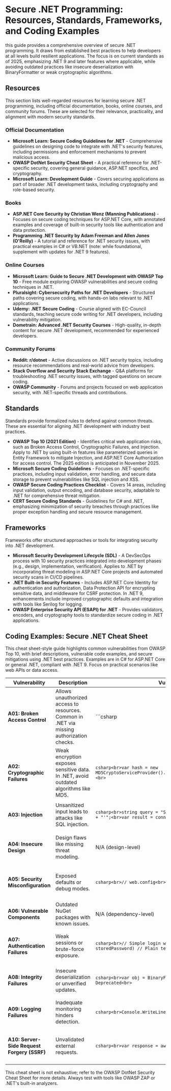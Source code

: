 

# Secure .NET Programming: Resources, Standards, Frameworks, and Coding Examples

this guide provides a comprehensive overview of secure .NET programming. It draws from established best practices to help developers at all levels build resilient applications. The focus is on current standards as of 2025, emphasizing .NET 9 and later features where applicable, while avoiding outdated practices like insecure deserialization with BinaryFormatter or weak cryptographic algorithms.

## Resources

This section lists well-regarded resources for learning secure .NET programming, including official documentation, books, online courses, and community forums. These are selected for their relevance, practicality, and alignment with modern security standards.

### Official Documentation
- **Microsoft Learn: Secure Coding Guidelines for .NET** - Comprehensive guidelines on designing code to integrate with .NET's security features, including permissions and enforcement mechanisms to prevent malicious access.
- **OWASP DotNet Security Cheat Sheet** - A practical reference for .NET-specific security, covering general guidance, ASP.NET specifics, and cryptography.
- **Microsoft Learn: Development Guide** - Covers securing applications as part of broader .NET development tasks, including cryptography and role-based security.

### Books
- **ASP.NET Core Security by Christian Wenz (Manning Publications)** - Focuses on secure coding techniques for ASP.NET Core, with annotated examples and coverage of built-in security tools like authentication and data protection.
- **Programming .NET Security by Adam Freeman and Allen Jones (O'Reilly)** - A tutorial and reference for .NET security issues, with practical examples in C# or VB.NET (note: while foundational, supplement with updates for .NET 9 features).

### Online Courses
- **Microsoft Learn: Guide to Secure .NET Development with OWASP Top 10** - Free module exploring OWASP vulnerabilities and secure coding techniques in .NET.
- **Pluralsight: Cybersecurity Paths for .NET Developers** - Structured paths covering secure coding, with hands-on labs relevant to .NET applications.
- **Udemy: .NET Secure Coding** - Course aligned with EC-Council standards, teaching secure code writing for .NET developers, including vulnerability mitigation.
- **Dometrain: Advanced .NET Security Courses** - High-quality, in-depth content for secure .NET development, recommended for experienced developers.

### Community Forums
- **Reddit: r/dotnet** - Active discussions on .NET security topics, including resource recommendations and real-world advice from developers.
- **Stack Overflow and Security Stack Exchange** - Q&A platforms for troubleshooting .NET security issues, with tagged questions on secure coding.
- **OWASP Community** - Forums and projects focused on web application security, with .NET-specific threads and contributions.

## Standards

Standards provide formalized rules to defend against common threats. These are essential for aligning .NET development with industry best practices.

- **OWASP Top 10 (2021 Edition)** - Identifies critical web application risks, such as Broken Access Control, Cryptographic Failures, and Injection. Apply to .NET by using built-in features like parameterized queries in Entity Framework to mitigate Injection, and ASP.NET Core Authorization for access control. The 2025 edition is anticipated in November 2025.
- **Microsoft Secure Coding Guidelines** - Focuses on .NET-specific practices, including input validation, error handling, and secure data storage to prevent vulnerabilities like SQL injection and XSS.
- **OWASP Secure Coding Practices Checklist** - Covers 14 areas, including input validation, output encoding, and database security, adaptable to .NET for comprehensive threat mitigation.
- **CERT Secure Coding Standards** - Guidelines for C# and .NET, emphasizing minimization of security breaches through practices like proper exception handling and secure resource management.

## Frameworks

Frameworks offer structured approaches or tools for integrating security into .NET development.

- **Microsoft Security Development Lifecycle (SDL)** - A DevSecOps process with 10 security practices integrated into development phases (e.g., design, implementation, verification). Applies to .NET by incorporating threat modeling in ASP.NET Core projects and automated security scans in CI/CD pipelines.
- **.NET Built-in Security Features** - Includes ASP.NET Core Identity for authentication and authorization, Data Protection API for encrypting sensitive data, and middleware for CSRF protection. In .NET 9, enhancements include improved cryptographic defaults and integration with tools like Serilog for logging.
- **OWASP Enterprise Security API (ESAPI) for .NET** - Provides validators, encoders, and cryptography tools to standardize secure coding in .NET applications.

## Coding Examples: Secure .NET Cheat Sheet

This cheat sheet-style guide highlights common vulnerabilities from OWASP Top 10, with brief descriptions, vulnerable code examples, and secure mitigations using .NET best practices. Examples are in C# for ASP.NET Core or general .NET, compliant with .NET 9. Focus on practical scenarios like web APIs or data access.

| Vulnerability | Description | Vulnerable Code Example | Secure Code Example & Mitigation |
|---------------|-------------|-------------------------|---------------------------|
| **A01: Broken Access Control** | Allows unauthorized access to resources. Common in .NET via missing authorization checks. | ```csharp
| **A02: Cryptographic Failures** | Weak encryption exposes sensitive data. In .NET, avoid outdated algorithms like MD5. | ```csharp<br>var hash = new MD5CryptoServiceProvider().ComputeHash(Encoding.UTF8.GetBytes(password));<br>``` | Use strong hashing: ```csharp<br>var hash = PasswordHasher.HashPassword(password); // Using ASP.NET Identity<br>``` Mitigation: Leverage .NET's System.Security.Cryptography for AES-GCM and secure key management. |
| **A03: Injection** | Unsanitized input leads to attacks like SQL injection. | ```csharp<br>string query = "SELECT * FROM Users WHERE Name = '" + userInput + "'";<br>var result = connection.Execute(query);<br>``` | Parameterize queries: ```csharp<br>var result = _db.Users.FromSqlRaw("SELECT * FROM Users WHERE Name = {0}", userInput).ToList();<br>``` Mitigation: Use Entity Framework Core's parameterized methods to bind inputs safely. |
| **A04: Insecure Design** | Design flaws like missing threat modeling. | N/A (design-level) | Incorporate SDL practices: Perform threat modeling during design phase using tools like Microsoft Threat Modeling Tool. Mitigation: Use secure patterns like dependency injection for isolated components. |
| **A05: Security Misconfiguration** | Exposed defaults or debug modes. | ```csharp<br>// web.config<br><customErrors mode="Off" /><br>``` | Secure config: ```csharp<br>// Program.cs (ASP.NET Core)<br>if (!app.Environment.IsDevelopment()) app.UseExceptionHandler("/Error");<br>``` Mitigation: Disable tracing and use production configs via transforms. |
| **A06: Vulnerable Components** | Outdated NuGet packages with known issues. | N/A (dependency-level) | Regularly scan: Use `dotnet list package --vulnerable` and update via NuGet. Mitigation: Integrate tools like Dependabot in CI/CD. |
| **A07: Authentication Failures** | Weak sessions or brute-force exposure. | ```csharp<br>// Simple login without throttling<br>if (password == storedPassword) // Plain text<br>``` | Secure auth: ```csharp<br>// Use Identity<br>var result = await _signInManager.PasswordSignInAsync(userName, password, false, lockoutOnFailure: true);<br>``` Mitigation: Enable lockouts and use short session timeouts (e.g., 60 minutes). |
| **A08: Integrity Failures** | Insecure deserialization or unverified updates. | ```csharp<br>var obj = BinaryFormatter.Deserialize(stream); // Deprecated<br>``` | Safe alternative: ```csharp<br>var obj = JsonSerializer.Deserialize<T>(json); // With validation<br>``` Mitigation: Avoid BinaryFormatter; use Json.NET with type restrictions. |
| **A09: Logging Failures** | Inadequate monitoring hinders detection. | ```csharp<br>Console.WriteLine("Error: " + ex.Message);<br>``` | Structured logging: ```csharp<br>_logger.LogError(ex, "Error processing request"); // Using ILogger<br>``` Mitigation: Integrate Serilog or NLog for detailed, searchable logs. |
| **A10: Server-Side Request Forgery (SSRF)** | Unvalidated external requests. | ```csharp<br>var response = await _httpClient.GetAsync(userUrl);<br>``` | Validate URLs: ```csharp<br>if (!IsSafeUrl(userUrl)) return BadRequest();<br>var response = await _httpClient.GetAsync(userUrl);<br>``` Mitigation: Whitelist domains and use HttpClient with restrictions. |

This cheat sheet is not exhaustive; refer to the OWASP DotNet Security Cheat Sheet for more details. Always test with tools like OWASP ZAP or .NET's built-in analyzers.